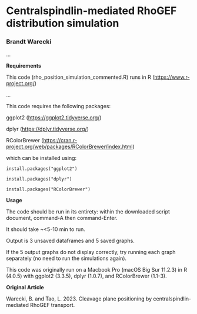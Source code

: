 # Centralspindlin-mediated RhoGEF distribution simulation

### Brandt Warecki

...

**Requirements**

This code (rho_position_simulation_commented.R) runs in R (https://www.r-project.org/)

...

This code requires the following packages:

ggplot2 (https://ggplot2.tidyverse.org/)

dplyr (https://dplyr.tidyverse.org/)

RColorBrewer (https://cran.r-project.org/web/packages/RColorBrewer/index.html)

which can be installed using:

```
install.packages("ggplot2")

install.packages("dplyr")

install.packages("RColorBrewer")
```

**Usage**

The code should be run in its entirety: within the downloaded script document, command-A then command-Enter.

It should take ~<5-10 min to run.

Output is 3 unsaved dataframes and 5 saved graphs.

If the 5 output graphs do not display correctly, try running each graph separately (no need to run the simulations again).

This code was originally run on a Macbook Pro (macOS Big Sur 11.2.3) in R (4.0.5) with ggplot2 (3.3.5), dplyr (1.0.7), and RColorBrewer (1.1-3).

**Original Article**

Warecki, B. and Tao, L. 2023. Cleavage plane positioning by centralspindlin-mediated RhoGEF transport.
